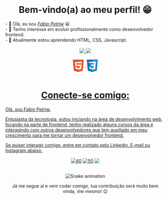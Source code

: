 <h1 align="center">Bem-vindo(a) ao meu perfil! 😁</h1>
- 👋 Olá, eu sou <a href="https://www.linkedin.com/in/fabiopetriw/"><i>Fabio Petriw</i></a> 😃️</br>
- 👀 Tenho interesse em evoluir profissionalmente como desenvolvedor frontend.</br>
- 🌱 Atualmente estou aprendendo HTML, CSS, Javascript.</br>

</br>

 <div align="center">
  <a href="https://github.com/FabioPetriw">
  <img height="150em" src="https://github-readme-stats.vercel.app/api?username=FabioPetriw&show_icons=true&theme=highcontrast"/>
  <img height="150em" src="https://github-readme-stats.vercel.app/api/top-langs/?username=FabioPetriw&layout=compact&theme=highcontrast"/>
</div>
 
<div div align="center"><br>
  <img align="center" alt="HTML" height="40" width="40" src="https://raw.githubusercontent.com/devicons/devicon/master/icons/html5/html5-original.svg">
  <img align="center" alt="CSS" height="40" width="40" src="https://raw.githubusercontent.com/devicons/devicon/master/icons/css3/css3-original.svg">
</div>
 
 <br>
 
 <h1 align="center">Conecte-se comigo:</h1>
 
Olá, sou Fabio Petriw. 
 
Entusiasta da tecnologia, estou iniciando na área de desenvolvimento web, focando na parte de frontend, tenho realizado alguns cursos da área e interagindo com outros desenvolvedores que tem auxiliado em meu crescimento para me tornar um desenvolvedor frontend.
 
Se quiser interagir comigo, entre em contato pelo Linkedin, E-mail ou Instagram abaixo.
 

 <div align="center">
 <a href="https://www.linkedin.com/in/fabio-petriw-2b5208250/" target="_blank"><img align="center" alt="40" width="50" src="https://cdn-icons-png.flaticon.com/512/3536/3536505.png" target="_blank"></a>   
 <a href="malito:fabiopetriw13112004@gmail.com" target="_blank"><img align="center" alt="50" width="50" src="https://cdn-icons-png.flaticon.com/512/888/888853.png"></a> 
 <a href="https://www.instagram.com/fabiopetriw/" target="_blank"><img  align="center"  src="https://cdn-icons-png.flaticon.com/512/1409/1409946.png" width='50' style="max-width:100%;"/></a> 
 </div>
 
 </br>
 
<div align="center"> 
   
   ![Snake animation](https://github.com/FabioPetriw/FabioPetriw/blob/output/github-contribution-grid-snake.svg)

</div>

<p align="center">Já me segue aí e vem codar comigo, tua contribuição será muito bem vinda, vlw mesmo! 😉️</h2>
